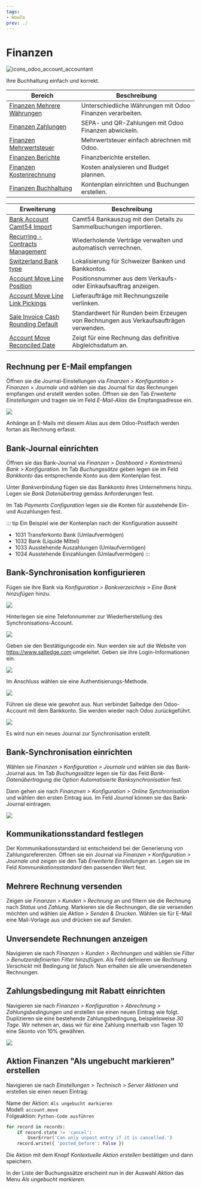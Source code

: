 ```yaml
---
tags:
- HowTo
prev: ./
---
```

# Finanzen
![icons_odoo_account_accountant](assets/icons_odoo_account_accountant.png)

Ihre Buchhaltung einfach und korrekt.

| Bereich                                                         | Beschreibung                                              |
| --------------------------------------------------------------- | --------------------------------------------------------- |
| [Finanzen Mehrere Währungen](Finanzen%20Mehrere%20Währungen.md) | Unterschiedliche Währungen mit Odoo Finanzen verarbeiten. |
| [Finanzen Zahlungen](Finanzen%20Zahlungen.md)                   | SEPA- und QR-Zahlungen mit Odoo Finanzen abwickeln.       |
| [Finanzen Mehrwertsteuer](Finanzen%20Mehrwertsteuer.md)         | Mehrwertsteuer einfach abrechnen mit Odoo.                |
| [Finanzen Berichte](Finanzen%20Berichte.md)                     | Finanzberichte erstellen.                                 |
| [Finanzen Kostenrechnung](Finanzen%20Kostenrechnung.md)         | Kosten analysieren und Budget plannen.                    |
| [Finanzen Buchhaltung](Finanzen%20Buchhaltung.md)               | Kontenplan einrichten und Buchungen erstellen.            |

| Erweiterung                                                                         | Beschreibung                                                                          |
| ----------------------------------------------------------------------------------- | ------------------------------------------------------------------------------------- |
| [Bank Account Camt54 Import](Bank%20Account%20Camt54%20Import.md)                   | Camt54 Bankauszug mit den Details zu Sammelbuchungen importieren.                     |
| [Recurring - Contracts Management](Contract.md)                                     | Wiederholende Verträge verwalten und automatisch verrechnen.                          |
| [Switzerland Bank type](Switzerland%20Bank%20Type.md)                               | Lokalisierung für Schweizer Banken und Bankkontos.                                    |
| [Account Move Line Position](Account%20Move%20Line%20Position.md)                   | Positionsnummer aus dem Verkaufs- oder Einkaufsauftrag anzeigen.                      |
| [Account Move Line Link Pickings](Account%20Move%20Line%20Link%20Pickings.md)       | Lieferaufträge mit Rechnungszeile verlinken.                                          |
| [Sale Invoice Cash Rounding Default](Sale%20Invoice%20Cash%20Rounding%20Default.md) | Standardwert für Runden beim Erzeugen von Rechnungen aus Verkaufsaufträgen verwenden. |
| [Account Move Reconciled Date](Account%20Move%20Reconciled%20Date.md)               | Zeigt für eine Rechnung das definitive Abgleichsdatum an.                             |

## Rechnung per E-Mail empfangen

Öffnen sie die Journal-Einstellungen via *Finanzen > Konfiguration > Finanzen > Journale* und wählen sie das Journal für das Rechnungen empfangen und erstellt werden sollen. Öffnen sie den Tab *Erweiterte Einstellungen* und tragen sie im Feld *E-Mail-Alias* die Empfangsadresse ein.

![](assets/Finanzen%20Journal%20E-Mail-Alias.png)

Anhänge an E-Mails mit diesem Alias aus dem Odoo-Postfach werden fortan als Rechnung erfasst.

## Bank-Journal einrichten

Öffnen sie das Bank-Journal via *Finanzen > Dashboard > Kontextmenü Bank > Konfiguration*. Im Tab *Buchungssätze* geben legen sie im Feld *Bankkonto* das entsprechende Konto aus dem Kontenplan fest.

Unter *Bankverbindung* fügen sie das Bankkonto ihres Unternehmens hinzu. Legen sie *Bank Datenübertrag* gemäss Anforderungen fest.

Im Tab *Payments Configuration* legen sie die Konten für ausstehende Ein- und Auzahlungen fest.

::: tip
Ein Beispiel wie der Kontenplan nach der Konfiguration ausseiht
* 1031 Transferkonto Bank (Umlaufvermögen)
* 1032 Bank (Liquide Mittel)
* 1033 Ausstehende Auszahlungen (Umlaufvermögen)
* 1034 Ausstehende Einzahlungen (Umlaufvermögen)
:::

## Bank-Synchronisation konfigurieren

Fügen sie ihre Bank via *Konfiguration > Bankverzeichnis > Eine Bank hinzufügen* hinzu.

![](assets/Finanzan%20Raiffeisen%20Schweiz.png)

Hinterlegen sie eine Telefonnummer zur Wiederherstellung des Synchronisations-Account.

![](assets/Finanzen%20Account%20Recovery.png)

Geben sie den Bestätigungcode ein. Nun werden sie auf die Website von <https://www.saltedge.com> umgeleitet. Geben sie ihre Login-Informationen ein.

![](assets/Finanzen%20Saltedge%20Account.png)

Im Anschluss wählen sie eine Authentisierungs-Methode.

![](assets/Finanzen%20Saltedge%20Authenticaion.png)

Führen sie diese wie gewohnt aus. Nun verbindet Saltedge den Odoo-Account mit dem Bankkonto. Sie werden wieder nach Odoo zurückgeführt.

![](assets/Finanzen%20Bankkonto%20verknüpfen.png)

Es wird nun ein neues Journal zur Synchronisation erstellt.

## Bank-Synchronisation einrichten

Wählen sie *Finanzen > Konfiguration > Journale* und wählen sie das Bank-Journal aus. Im Tab *Buchungssätze* legen sie für das Feld *Bank-Datenübertragung* die Option *Automatisierte Banksynchronisation* fest.

Dann gehen sie nach *Finanznen > Konfiguration > Online Synchronisation* und wählen den ersten Eintrag aus. Im Feld *Journal* können sie das Bank-Journal eintragen.

![](assets/Fianzen%20Bank-Journal%20eintragen.png)

## Kommunikationsstandard festlegen

Der Kommunikationsstandard ist entscheidend bei der Generierung von Zahlungsreferenzen. Öffnen sie ein Journal via *Finanzen > Konfiguration > Journale* und zeigen sie den Tab *Erweiterte Einstellungen* an. Legen sie im Feld *Kommunikationsstandard* den passenden Wert fest.

## Mehrere Rechnung versenden

Zeigen sie *Finanzen > Kunden > Rechnung* an und filtern sie die Rechnung nach *Status* und *Zahlung*. Markieren sie die Rechnungen, die sie versenden möchten und wählen sie *Aktion > Senden & Drucken*. Wählen sie für E-Mail eine Mail-Vorlage aus und drücken sie auf *Senden*.

## Unversendete Rechnungen anzeigen

Navigieren sie nach *Finanzen > Kunden > Rechnungen* und wählen sie *Filter > Benutzerdefinierten Filter hinzufügen*. Als Feld definieren sie *Rechnung Verschickt* mit Bedingung *Ist falsch*. Nun erhalten sie alle unversendeneten Rechnungen.

## Zahlungsbedingung mit Rabatt einrichten

Navigieren sie nach *Finanzen > Konfiguration > Abrechnung > Zahlungsbedingungen* und erstellen sie einen neuen Eintrag wie folgt. Duplizieren sie eine bestehende Zahlungsbedingung, beispielsweise *30 Tage*. Wir nehmen an, dass wir für eine Zahlung innerhalb von Tagen 10 eine Skonto von 10% gewähren.

![](assets/Finanzen%20Rabatt.png)


## Aktion Finanzen "Als ungebucht markieren" erstellen

Navigieren sie nach *Einstellungen > Technisch > Server Aktionen* und erstellen sie einen neuen Eintrag:

Name der Aktion: `Als ungebucht markieren`\
Modell: `account.move`\
Folgeaktion: `Python-Code ausführen`

```py
for record in records:
	if record.state != 'cancel':
		UserError('Can only unpost entry if it is cancelled.')
	record.write({ 'posted_before': False })
```

Die Aktion mit dem Knopf *Kontextuelle Aktion erstellen* bestätigen und dann speichern.

In der Liste der Buchungssätze erscheint nun in der Auswahl *Aktion* das Menu *Als ungebucht markieren*.